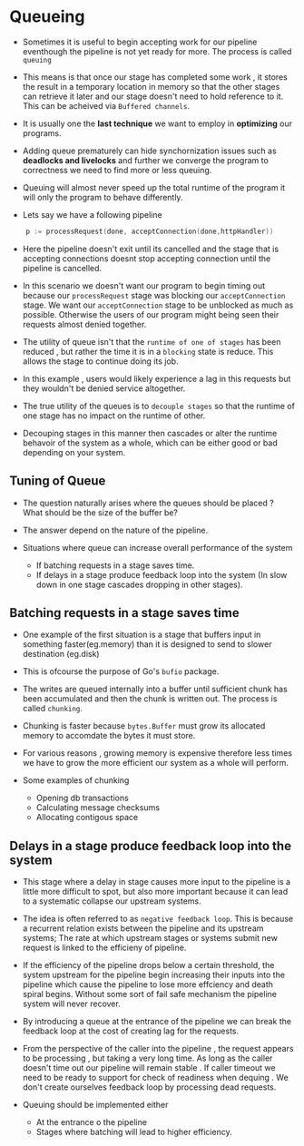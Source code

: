 # Queueing

- Sometimes it is useful to begin accepting work for our pipeline eventhough the pipeline is not yet ready for more. The process is called ``queuing``

- This means is that once our stage has completed some work , it stores the result in a temporary location in memory so that the other stages can retrieve it later and our stage doesn't need to hold reference to it. This can be acheived via ``Buffered channels``.

- It is usually one the **last technique** we want to employ in **optimizing** our programs.

- Adding queue prematurely can hide synchornization issues such as **deadlocks and livelocks** and further we converge the program to correctness we need to find more or less queuing.

- Queuing will almost never speed up the total runtime of the program it will only the program to behave differently.

- Lets say we have a following pipeline
```go
    p := processRequest(done, acceptConnection(done,httpHandler))
```

- Here the pipeline doesn't exit until its cancelled and the stage that is accepting connections  doesnt stop accepting connection until the pipeline is cancelled.

- In this scenario we doesn't want our program to begin timing out because our ``processRequest`` stage was blocking our ``acceptConnection`` stage. We want our ``acceptConnection`` stage to be unblocked as much as possible. Otherwise the users of our program might being seen their requests almost denied together.

- The utility of queue isn't that the ``runtime of one of stages`` has been reduced , but rather the time it is in a ``blocking`` state is reduce. This allows the stage to continue doing its job.

- In this example , users would likely experience a lag in this requests but they wouldn't be denied service altogether.

- The true utility of the queues is to ``decouple stages`` so that the runtime of one stage has no impact on the runtime of other.

- Decouping stages in this manner then cascades or alter the runtime behavoir of the system as a whole, which can be either good or bad depending on your system.

## Tuning of Queue

-  The question naturally arises where the queues should be placed ? What should be the size of the buffer be?

- The answer depend on the nature of the pipeline.

- Situations where queue can increase overall performance of the system
    - If batching requests in a stage saves time.
    - If delays in a stage produce feedback loop into the system (In slow down in one stage cascades dropping in other stages).

## Batching requests in a stage saves time

- One example of the first situation is a stage that buffers input in something faster(eg.memory) than it   is designed to send to slower destination (eg.disk)

- This is ofcourse the purpose of Go's ``bufio`` package.

- The writes are queued internally into a buffer until sufficient chunk has been accumulated and then the chunk is written out. The process is called ``chunking``.

- Chunking is faster because ``bytes.Buffer`` must grow its allocated memory to accomdate the bytes it must store.

- For various reasons , growing memory is expensive therefore less times we have to grow the more efficient our system as a whole will perform. 

- Some examples of chunking
    - Opening db transactions
    - Calculating message checksums
    - Allocating contigous space


## Delays in a stage produce feedback loop into the system

- This stage where a delay in stage causes more input to the pipeline is a little more difficult to spot, but also more important because it can lead to a systematic collapse our upstream systems.

- The idea is often referred to as ``negative feedback loop``. This is because a recurrent relation exists between the pipeline and its upstream systems; The rate at which upstream stages or systems submit new request is linked to the efficieny of pipeline.

- If the efficiency of the pipeline drops below a certain threshold, the system upstream for the pipeline begin increasing their inputs into the pipeline which cause the pipeline to lose more effciency and death spiral begins. Without some sort of fail safe mechanism the pipeline system will never recover.

- By introducing a queue at the entrance of the pipeline we can break the feedback loop at the cost of creating lag for the requests.

- From the perspective of the caller into the pipeline , the request appears to be processing , but taking a very long time. As long as the caller doesn't time out our pipeline will remain stable . If caller timeout we need to be ready to support for check of readiness when dequing . We don't create ourselves feedback loop by processing dead requests.

- Queuing should be implemented either
    - At the entrance o the pipeline
    - Stages where batching will lead to higher efficiency.

